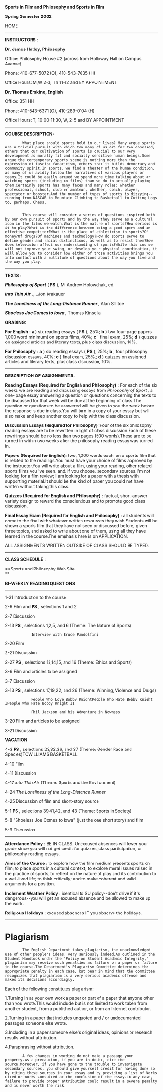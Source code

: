 **Sports in Film and Philosophy and Sports in Film**

**Spring Semester 2002**

 HOME

* * *

**INSTRUCTORS** :

  
  

**Dr. James Hatley, Philosophy**

Office: Philosophy House #2 (across from Holloway Hall on Campus Avenue)

Phone: 410-677-5072 (O), 410-543-7635 (H)

Office Hours: M,W 2-3; Th 11-12 and BY APPOINTMENT  


**Dr. Thomas Erskine, English**

Office: 351 HH

Phone: 410-543-6371 (O), 410-289-0104 (H)

Office Hours: T, 10:00-11:30, W, 2-5 and BY APPOINTMENT  
  

* * *

**COURSE DESCRIPTION:**

  
  

            What place should sports hold in our lives? Many argue sports are a trivial pursuit with which too many of us are far too obsessed, others that our cultivation of sports is crucial to our very development as morally fit and socially sensitive human beings.Some argue the contemporary sports scene is nothing more than the expression of fascist fanaticism, others that it builds democracy and community spirit.In sports, we find a theater of the human condition, as many of us avidly follow the narratives of various players or teams.It could be easily argued we spend more time talking about or watching sports (including on films) than we do in actually playing them.Certainly sports has many faces and many roles: whether professional, school, club or amateur, whether, coach, player, spectator or booster.And the number of types of sports is dizzying--running from NASCAR to Mountain Climbing to Basketball to Cutting Logs to, perhaps, Chess.   


            This course will consider a series of questions inspired both by our own pursuit of sports and by the way they serve as a cultural icon in the films we watch.What is the nature of sports?How serious is it to play?What is the difference between being a good sport and an effective competitor?What is the place of athleticism in sports?Of money?Of drugs?Of machines and technology?How do sports serve to define gender and racial distinctions, as well as to resist them?How does television affect our understanding of sports?While this course will not improve your swing, or develop your physical coordination, it will allow you to consider how either of those activities brings you into contact with a multitude of questions about the way you live and the way you play.   
  

* * *

**TEXTS** :  
  

**_Philosophy of Sport_** ( **PS** ), M. Andrew Holowchak, ed.

**_Into Thin Air_** _,  _Jon Krakauer

**_The Loneliness of the Long-Distance Runner_** , Alan Sillitoe

**_Shoeless Joe Comes to Iowa_** , Thomas Kinsella  


**GRADING:**  


**For English** : **a** ) six reading essays ( **PS** ), 25%; **b** ) two
four-page papers 1,000 word minimum) on sports films, 40%; **c** ) final exam,
25%; **d** ) quizzes on assigned articles and literary texts, plus class
discussion, 10%.  


**For Philosophy** : **a** ) six reading essays ( **PS** ), 25%; **b** ) four
philosophy discussion essays, 40%; **c** ) final exam, 25%.; **d** ) quizzes
on assigned articles and literary texts, plus class discussion, 10%.  
  

* * *

**DESCRIPTION OF ASSIGNMENTS:**

  
  

**Reading Essays (Required for English and Philosophy)** : For each of the six
weeks we are reading and discussing essays from _Philosophy of Sport_ , a one-
page essay answering a question or questions concerning the texts to be
discussed for that week will be due at the beginning of class.The question or
questions to be answered will be given to you the week before the response is
due in class.You will turn in a copy of your essay but will also make and keep
another copy to help with the class discussion.  


**Discussion Essays (Required for Philosophy)** :Four of the six philosophy
reading essays are to be rewritten in light of class discussion.Each of these
rewritings should be no less than two pages (500 words).These are to be turned
in within two weeks after the philosophy reading essay was turned in.  


**Papers (Required for English):** two, 1,000 words each, on a sports film
that is related to the readings.You must have your choice of films approved by
the instructor.You will write about a film, using your reading, other related
sports films you 've seen, and, if you choose, secondary sources.I'm not
looking for a film review; I am looking for a paper with a thesis with
supporting material.It should be the kind of paper you could not have written
without taking this class.  


**Quizzes (Required for English and Philosophy)** : factual, short-answer
variety design to reward the conscientious and to promote good class
discussion.  


**Final Essay Exam (Required for English and Philosophy)** : all students will
come to the final with whatever written resources they wish.Students will be
shown a sports film that they have not seen or discussed before, given three
topics, and asked to write about one of them, using all they have learned in
the course.The emphasis here is on APPLICATION.  


ALL ASSIGNMENTS WRITTEN OUTSIDE OF CLASS SHOULD BE TYPED.  
  

* * *

  
**CLASS SCHEDULE** :

**Sports and Philosophy Web Site  
  **

**BI-WEEKLY READING QUESTIONS**

****

1-31      Introduction to the course



2-6                Film and **PS** , selections 1 and 2

2-7                Discussion  


2-13             **PS** , selections 1,2,5, and 6 (Theme: The Nature of
Sports)

                Interview with Bruce Pandolfini   


2-20             Film

2-21             Discussion  


2-27             **PS** , selections 13,14,15, and 16 (Theme: Ethics and
Sports)  


3-6                Film and articles to be assigned

3-7                Discussion  


3-13             **PS** , selections 17,19,22, and 26 (Theme: Winning,
Violence and Drugs)

                People Who Love Bobby KnightPeople Who Hate Bobby Knight IPeople Who Hate Bobby Knight II

                Phil Jackson and his Adventure in Nowness   


3-20             Film and articles to be assigned

3-21             Discussion  


**VACATION**  


4-3                **PS** , selections 23,32,36, and 37 (Theme: Gender Race
and Species)TCWILLIAMS BASKETBALL  


4-10             Film

4-11             Discussion  


4-17             _Into Thin Air_ (Theme: Sports and the Environment)  


4-24     _The Loneliness of the Long-Distance Runner_

4-25     Discussion of film and short-story source  


5-1                **PS** , selections 39,41,42, and 43 (Theme: Sports in
Society)  


5-8                "Shoeless Joe Comes to Iowa" (just the one short story) and
film

5-9                Discussion  
  

* * *

**Attendance Policy** : BE IN CLASS. Unexcused absences will lower your grade
since you will not get credit for quizzes, class participation, or philosophy
reading essays.

  
  

**Aims of the Course** : to explore how the film medium presents sports on
film; to place sports in a cultural context; to explore moral issues raised in
the practice of sports; to reflect on the nature of play and its contribution
to a well-lived life; to think critically; and to make coherent and valid
arguments for a position.  


**Inclement Weather Policy** : identical to SU policy--don't drive if it's
dangerous--you will get an excused absence and be allowed to make up the work.  


**Religious Holidays** : excused absences IF you observe the holidays.  
  

* * *

# Plagiarism

            The English Department takes plagiarism, the unacknowledged use of other people's ideas, very seriously indeed.As outlined in the Student Handbook under the "Policy on Student Academic Integrity," plagiarism may receive such penalties as failure on a paper or failure in the course.The Department's Plagiarism Committee determines the appropriate penalty in each case, but bear in mind that the committee recognizes that plagiarism is a very serious academic offense and makes its decisions accordingly.

  
  

Each of the following constitutes plagiarism:  


1.Turning in as your own work a paper or part of a paper that anyone other
than you wrote.This would include but is not limited to work taken from
another student, from a published author, or from an Internet contributor.  


2.Turning in a paper that includes unquoted and / or undocumented passages
someone else wrote.  


3.Including in a paper someone else's original ideas, opinions or research
results without attribution.  


4.Paraphrasing without attribution.  


            A few changes in wording do not make a passage your property.As a precaution, if you are in doubt, cite the source.Moreover, if you have gone to the trouble to investigate secondary sources, you should give yourself credit for having done so by citing those sources in your essay and by providing a list of Works Cited or Works Consulted at the conclusion of the essay.In any case, failure to provide proper attribution could result in a severe penalty and is never worth the risk.

